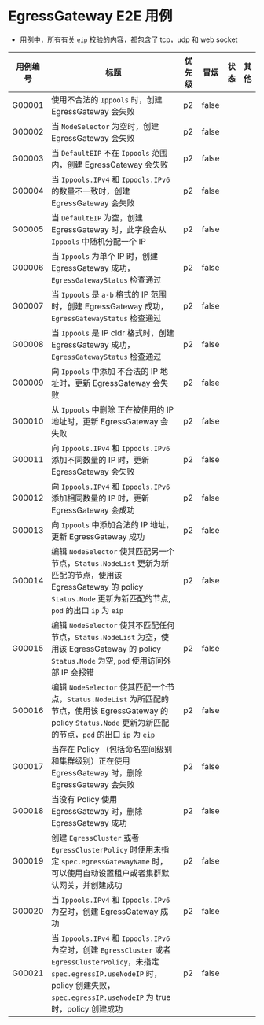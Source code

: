 <!--
# E2E Cases for EgressGateway
- all case about check the `eip` will include tcp, udp and web socket

| Case ID | Title                                                                                                                                         | Priority  | Smoke | Status | Other |
|---------|-----------------------------------------------------------------------------------------------------------------------------------------------|-----------|-------|--------|-------|
| G00001  | Creating an EgressGateway fails when using invalid `Ippools`                                                                                  | p2        | false  |        |       |
| G00002  | Creation of EgressGateway fails when `NodeSelector` is empty                                                                                  | p2        | false  |        |       |
| G00003  | Creation of EgressGateway fails when `DefaultEIP` is not in scope of `Ippools`                                                                | p2        | false  |        |       |
| G00004  | Creation of EgressGateway fails when the number of `Ippools.IPv4` and `Ippools.IPv6` does not match                                           | p2        | false  |        |       |
| G00005  | When `DefaultEIP` is empty, when creating EgressGateway, this field will randomly assign an IP from `Ippools`                                 | p2        | false  |        |       |
| G00006  | When `Ippools` is a single IP, the EgressGateway is successfully created and the `EgressGatewayStatus` check is passed                        | p2        | false  |        |       |
| G00007  | When `Ippools` is an IP range in `a-b` format, the EgressGateway is successfully created and the `EgressGatewayStatus` check passes           | p2        | false  |        |       |
| G00008  | When `Ippools` is in IP cidr format, EgressGateway is successfully created and `EgressGatewayStatus` check is passed                          | p2        | false  |        |       |
| G00009  | Updating EgressGateway fails when adding invalid IP addresses to `Ippools`                                                                    | p2        | false  |        |       |
| G00010  | Updating EgressGateway fails when removing IP addresses in use from `Ippools`                                                                 | p2        | false  |        |       |
| G00011  | Updating EgressGateway fails when adding different number of IPs to `Ippools.IPv4` and `Ippools.IPv6`                                         | p2        | false  |        |       |
| G00012  | Updating EgressGateway succeed when adding same number of IPs to `Ippools.IPv4` and `Ippools.IPv6`                                            | p2        | false  |        |       |
| G00013  | Add legal IP address to `Ippools`, update EgressGateway successfully                                                                          | p2        | false  |        |       |
| G00014  | When `NodeSelector` is edited, `egressGatewayStatus` updates correctly as expected                                                            | p2        | false  |        |       |
| G00015  | Deleting an EgressGateway fails when there is a Policy (both at the namespace level and at the cluster level) that is using the EgressGateway | p2        | false  |        |       |
| G00016  | When EgressGateway is not used by Policy, the EgressGateway is deleted successfully                                                           | p2        | false  |        |       |
-->

# EgressGateway E2E 用例
- 用例中，所有有关 `eip` 校验的内容，都包含了 tcp，udp 和 web socket

| 用例编号   | 标题                                                                                                     | 优先级 | 冒烟    | 状态 | 其他 |
|--------|--------------------------------------------------------------------------------------------------------|-----|-------|----|----|
| G00001 | 使用不合法的 `Ippools` 时，创建 EgressGateway 会失败                                                                | p2  | false |    |    |
| G00002 | 当 `NodeSelector` 为空时，创建 EgressGateway 会失败                                                              | p2  | false |    |    |
| G00003 | 当 `DefaultEIP` 不在 `Ippools` 范围内，创建 EgressGateway 会失败                                                   | p2  | false |    |    |
| G00004 | 当 `Ippools.IPv4` 和 `Ippools.IPv6` 的数量不一致时，创建 EgressGateway 会失败                                         | p2  | false |    |    |
| G00005 | 当 `DefaultEIP` 为空，创建 EgressGateway 时，此字段会从 `Ippools` 中随机分配一个 IP                                        | p2  | false |    |    |
| G00006 | 当 `Ippools` 为单个 IP 时，创建 EgressGateway 成功，`EgressGatewayStatus` 检查通过                                    | p2  | false |    |    |
| G00007 | 当 `Ippools` 是 `a-b` 格式的 IP 范围时，创建 EgressGateway 成功，`EgressGatewayStatus` 检查通过                          | p2  | false |    |    |
| G00008 | 当 `Ippools` 是 IP cidr 格式时，创建 EgressGateway 成功，`EgressGatewayStatus` 检查通过                               | p2  | false |    |    |
| G00009 | 向 `Ippools` 中添加 不合法的 IP 地址时，更新 EgressGateway 会失败                                                       | p2  | false |    |    |
| G00010 | 从 `Ippools` 中删除 正在被使用的 IP 地址时，更新 EgressGateway 会失败                                                     | p2  | false |    |    |
| G00011 | 向 `Ippools.IPv4` 和 `Ippools.IPv6` 添加不同数量的 IP 时，更新 EgressGateway 会失败                                    | p2  | false |    |    |
| G00012 | 向 `Ippools.IPv4` 和 `Ippools.IPv6` 添加相同数量的 IP 时，更新 EgressGateway 会成功                                    | p2  | false |    |    |
| G00013 | 向 `Ippools` 中添加合法的 IP 地址，更新 EgressGateway 成功                                                           | p2  | false |    |    |
| G00014 | 编辑 `NodeSelector` 使其匹配另一个节点，`Status.NodeList` 更新为新匹配的节点，使用该 EgressGateway 的 policy `Status.Node` 更新为新匹配的节点, `pod` 的出口 `ip` 为 `eip`                           | p2  | false |      |     |
| G00015 | 编辑 `NodeSelector` 使其不匹配任何节点，`Status.NodeList` 为空，使用该 EgressGateway 的 policy `Status.Node` 为空, `pod` 使用访问外部 IP 会报错         | p2  | false |      |     |
| G00016 | 编辑 `NodeSelector` 使其匹配一个节点，`Status.NodeList` 为所匹配的节点，使用该 EgressGateway 的 policy `Status.Node` 更新为新匹配的节点，`pod` 的出口 `ip` 为 `eip`          | p2  | false |      |     |
| G00017 | 当存在 Policy （包括命名空间级别和集群级别）正在使用 EgressGateway 时，删除 EgressGateway 会失败                                    | p2  | false |    |    |
| G00018 | 当没有 Policy 使用 EgressGateway 时，删除 EgressGateway 成功                                                      | p2  | false |    |    |
| G00019 | 创建 `EgressCluster` 或者 `EgressClusterPolicy` 时使用未指定 `spec.egressGatewayName` 时，可以使用自动设置租户或者集群默认网关，并创建成功 | p2  | false |    |    |
| G00020 | 当 `Ippools.IPv4` 和 `Ippools.IPv6` 为空时，创建 EgressGateway 成功 | p2  | false |    |    |
| G00021 | 当 `Ippools.IPv4` 和 `Ippools.IPv6` 为空时，创建 `EgressCluster` 或者 `EgressClusterPolicy`，未指定 `spec.egressIP.useNodeIP` 时，policy 创建失败，`spec.egressIP.useNodeIP` 为 true 时，policy 创建成功 | p2  | false |    |    |